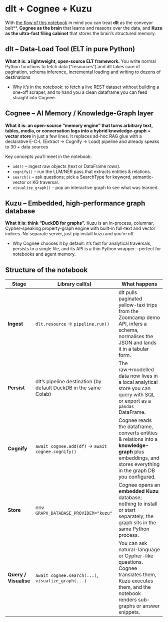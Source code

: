 # dlt + Cognee + Kuzu

With [the flow of this notebook](./cognee_taxi_dataset_demo.ipynb) in mind you can treat **dlt** as the conveyor belt**, **Cognee as the brain** that learns and reasons over the data, and **Kuzu as the ultra-fast filing cabinet** that stores the brain’s structured memory.

## dlt – Data-Load Tool (ELT in pure Python)
**What it is: a lightweight, open-source ELT framework.** 
You write normal Python functions to fetch data (“resources”) and dlt takes care of pagination, schema inference, incremental loading and writing to dozens of destinations 

- Why it’s in the notebook: to fetch a live REST dataset without building a one-off scraper, and to hand you a clean dataframe you can feed straight into Cognee.

## Cognee – AI Memory / Knowledge-Graph layer
**What it is: an open-source “memory engine” that turns arbitrary text, tables, media, or conversation logs into a hybrid knowledge-graph + vector store** in just a few lines. 
It replaces ad-hoc RAG glue with a declarative E-C-L (Extract → Cognify → Load) pipeline and already speaks to 30 + data sources 


Key concepts you’ll meet in the notebook:
- `add()` – ingest raw objects (text or DataFrame rows).
- `cognify()` – run the LLM/NER pass that extracts entities & relations.
- `search()` – ask questions; pick a SearchType for keyword, semantic-vector or KG traversal.
- `visualize_graph()` – pop an interactive graph to see what was learned.

## Kuzu – Embedded, high-performance graph database
**What it is: think “DuckDB for graphs”.** 
Kuzu is an in-process, columnar, Cypher-speaking property-graph engine with built-in full-text and vector indices. No separate server, just pip install kuzu and you’re off 

- Why Cognee chooses it by default: it’s fast for analytical traversals, persists to a single file, and its API is a thin Python wrapper—perfect for notebooks and agent memory.

## Structure of the notebook
| Stage                 | Library call(s)                                                  | What happens                                                                                                                                                |
| --------------------- | ---------------------------------------------------------------- | ----------------------------------------------------------------------------------------------------------------------------------------------------------- |
| **Ingest**            | `dlt.resource` → `pipeline.run()`                                | dlt pulls paginated yellow-taxi trips from the Zoomcamp demo API, infers a schema, normalises the JSON and lands it in a tabular form.                      |
| **Persist**           | dlt’s pipeline destination (by default DuckDB in the same Colab) | The raw→modelled data now lives in a local analytical store you can query with SQL or export as a `pandas` DataFrame.                                       |
| **Cognify**           | `await cognee.add(df)` → `await cognee.cognify()`                | Cognee reads the dataframe, converts entities & relations into a **knowledge-graph** plus embeddings, and stores everything in the graph DB you configured. |
| **Store**             | env `GRAPH_DATABASE_PROVIDER="kuzu"`                             | Cognee opens an **embedded Kuzu** database; nothing to install or start separately, the graph sits in the same Python process.                              |
| **Query / Visualise** | `await cognee.search(...)`, `visualize_graph(...)`               | You can ask natural-language or Cypher-like questions. Cognee translates them, Kuzu executes them, and the notebook renders sub-graphs or answer snippets.  |

